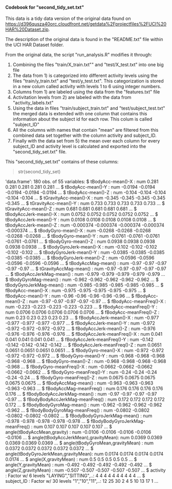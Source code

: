 #### Codebook for "second_tidy_set.txt"

This data is a tidy data version of the original data found on https://d396qusza40orc.cloudfront.net/getdata%2Fprojectfiles%2FUCI%20HAR%20Dataset.zip. 

The description of the original data is found in the "README.txt" file within the UCI HAR Dataset folder. 

From the original data, the script "run_analysis.R" modifies it through:
1) Combining the files "train/X_train.txt"" and "test/X_test.txt" into one big file
2) The data from 1) is categorized into different activity levels using the files "train/y_train.txt" and "test/y_test.txt". This categorization is stored in a new colum called activity with levels 1 to 6 using integer numbers.
3) Columns from 1) are labeled using the data from the "features.txt" file
4) Activitation levels from 2) are labeled with the data from "activity_labels.txt" 
5) Using the data in files "train/subject_train.txt" and "test/subject_test.txt" the merged data is extended with one column that contains this information about the subject id for each row. This colum is called "subject_ID"
5) All the columns with names that contain "mean" are filtered from this combined data set together with the column activity and subject_ID.
6) Finally with the data set from 5) the mean over each column for every subject_ID and activity level is calculated and exported into the "second_tidy_set.txt" file.

This "second_tidy_set.txt" contains of these columns:
>str(second_tidy_set)

'data.frame':  180 obs. of  55 variables:
 $ tBodyAcc-mean()-X                   : num  0.281 0.281 0.281 0.281 0.281 ...
 $ tBodyAcc-mean()-Y                   : num  -0.0194 -0.0194 -0.0194 -0.0194 -0.0194 ...
 $ tBodyAcc-mean()-Z                   : num  -0.104 -0.104 -0.104 -0.104 -0.104 ...
 $ tGravityAcc-mean()-X                : num  -0.345 -0.345 -0.345 -0.345 -0.345 ...
 $ tGravityAcc-mean()-Y                : num  0.733 0.733 0.733 0.733 0.733 ...
 $ tGravityAcc-mean()-Z                : num  0.681 0.681 0.681 0.681 0.681 ...
 $ tBodyAccJerk-mean()-X               : num  0.0752 0.0752 0.0752 0.0752 0.0752 ...
 $ tBodyAccJerk-mean()-Y               : num  0.0108 0.0108 0.0108 0.0108 0.0108 ...
 $ tBodyAccJerk-mean()-Z               : num  -0.000374 -0.000374 -0.000374 -0.000374 -0.000374 ...
 $ tBodyGyro-mean()-X                  : num  -0.0268 -0.0268 -0.0268 -0.0268 -0.0268 ...
 $ tBodyGyro-mean()-Y                  : num  -0.0761 -0.0761 -0.0761 -0.0761 -0.0761 ...
 $ tBodyGyro-mean()-Z                  : num  0.0938 0.0938 0.0938 0.0938 0.0938 ...
 $ tBodyGyroJerk-mean()-X              : num  -0.102 -0.102 -0.102 -0.102 -0.102 ...
 $ tBodyGyroJerk-mean()-Y              : num  -0.0385 -0.0385 -0.0385 -0.0385 -0.0385 ...
 $ tBodyGyroJerk-mean()-Z              : num  -0.0596 -0.0596 -0.0596 -0.0596 -0.0596 ...
 $ tBodyAccMag-mean()                  : num  -0.97 -0.97 -0.97 -0.97 -0.97 ...
 $ tGravityAccMag-mean()               : num  -0.97 -0.97 -0.97 -0.97 -0.97 ...
 $ tBodyAccJerkMag-mean()              : num  -0.979 -0.979 -0.979 -0.979 -0.979 ...
 $ tBodyGyroMag-mean()                 : num  -0.962 -0.962 -0.962 -0.962 -0.962 ...
 $ tBodyGyroJerkMag-mean()             : num  -0.985 -0.985 -0.985 -0.985 -0.985 ...
 $ fBodyAcc-mean()-X                   : num  -0.975 -0.975 -0.975 -0.975 -0.975 ...
 $ fBodyAcc-mean()-Y                   : num  -0.96 -0.96 -0.96 -0.96 -0.96 ...
 $ fBodyAcc-mean()-Z                   : num  -0.97 -0.97 -0.97 -0.97 -0.97 ...
 $ fBodyAcc-meanFreq()-X               : num  -0.223 -0.223 -0.223 -0.223 -0.223 ...
 $ fBodyAcc-meanFreq()-Y               : num  0.0706 0.0706 0.0706 0.0706 0.0706 ...
 $ fBodyAcc-meanFreq()-Z               : num  0.23 0.23 0.23 0.23 0.23 ...
 $ fBodyAccJerk-mean()-X               : num  -0.977 -0.977 -0.977 -0.977 -0.977 ...
 $ fBodyAccJerk-mean()-Y               : num  -0.972 -0.972 -0.972 -0.972 -0.972 ...
 $ fBodyAccJerk-mean()-Z               : num  -0.976 -0.976 -0.976 -0.976 -0.976 ...
 $ fBodyAccJerk-meanFreq()-X           : num  0.041 0.041 0.041 0.041 0.041 ...
 $ fBodyAccJerk-meanFreq()-Y           : num  -0.142 -0.142 -0.142 -0.142 -0.142 ...
 $ fBodyAccJerk-meanFreq()-Z           : num  0.0651 0.0651 0.0651 0.0651 0.0651 ...
 $ fBodyGyro-mean()-X                  : num  -0.972 -0.972 -0.972 -0.972 -0.972 ...
 $ fBodyGyro-mean()-Y                  : num  -0.968 -0.968 -0.968 -0.968 -0.968 ...
 $ fBodyGyro-mean()-Z                  : num  -0.968 -0.968 -0.968 -0.968 -0.968 ...
 $ fBodyGyro-meanFreq()-X              : num  -0.0662 -0.0662 -0.0662 -0.0662 -0.0662 ...
 $ fBodyGyro-meanFreq()-Y              : num  -0.24 -0.24 -0.24 -0.24 -0.24 ...
 $ fBodyGyro-meanFreq()-Z              : num  0.0675 0.0675 0.0675 0.0675 0.0675 ...
 $ fBodyAccMag-mean()                  : num  -0.963 -0.963 -0.963 -0.963 -0.963 ...
 $ fBodyAccMag-meanFreq()              : num  0.176 0.176 0.176 0.176 0.176 ...
 $ fBodyBodyAccJerkMag-mean()          : num  -0.97 -0.97 -0.97 -0.97 -0.97 ...
 $ fBodyBodyAccJerkMag-meanFreq()      : num  0.172 0.172 0.172 0.172 0.172 ...
 $ fBodyBodyGyroMag-mean()             : num  -0.962 -0.962 -0.962 -0.962 -0.962 ...
 $ fBodyBodyGyroMag-meanFreq()         : num  -0.0802 -0.0802 -0.0802 -0.0802 -0.0802 ...
 $ fBodyBodyGyroJerkMag-mean()         : num  -0.978 -0.978 -0.978 -0.978 -0.978 ...
 $ fBodyBodyGyroJerkMag-meanFreq()     : num  0.107 0.107 0.107 0.107 0.107 ...
 $ angle(tBodyAccMean,gravity)         : num  -0.0106 -0.0106 -0.0106 -0.0106 -0.0106 ...
 $ angle(tBodyAccJerkMean),gravityMean): num  0.0369 0.0369 0.0369 0.0369 0.0369 ...
 $ angle(tBodyGyroMean,gravityMean)    : num  0.0372 0.0372 0.0372 0.0372 0.0372 ...
 $ angle(tBodyGyroJerkMean,gravityMean): num  0.0174 0.0174 0.0174 0.0174 0.0174 ...
 $ angle(X,gravityMean)                : num  0.5 0.5 0.5 0.5 0.5 ...
 $ angle(Y,gravityMean)                : num  -0.492 -0.492 -0.492 -0.492 -0.492 ...
 $ angle(Z,gravityMean)                : num  -0.507 -0.507 -0.507 -0.507 -0.507 ...
 $ activity                            : Factor w/ 6 levels "LAYING","SITTING",..: 4 4 4 4 4 4 4 4 4 4 ...
 $ subject_ID                          : Factor w/ 30 levels "1","10","11",..: 12 25 30 2 4 5 10 13 17 1 ...